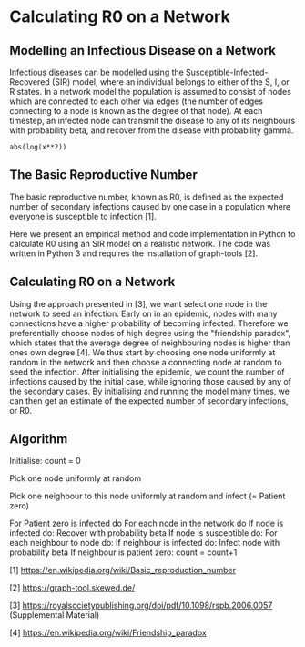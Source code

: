 # Calculating R0 on a Network

## Modelling an Infectious Disease on a Network
Infectious diseases can be modelled using the Susceptible-Infected-Recovered (SIR) model, where an individual belongs to either of the S, I, or R states. In a network model the population is assumed to consist of nodes which are connected to each other via edges (the number of edges connecting to a node is known as the degree of that node). At each timestep, an infected node can transmit the disease to any of its neighbours with probability beta, and recover from the disease with probability gamma. 

`abs(log(x**2))`

## The Basic Reproductive Number
The basic reproductive number, known as R0, is defined as the expected number of secondary infections caused by one case in a population where everyone is susceptible to infection [1].

Here we present an empirical method and code implementation in Python to calculate R0 using an SIR model on a realistic network. The code was written in Python 3 and requires the installation of graph-tools [2].

## Calculating R0 on a Network
Using the approach presented in [3], we want select one node in the network to seed an infection. Early on in an epidemic, nodes with many connections have a higher probability of becoming infected. Therefore we preferentially choose nodes of high degree using the "friendship paradox", which states that the average degree of neighbouring nodes is higher than ones own degree [4]. We thus start by choosing one node uniformly at random in the network and then choose a connecting node at random to seed the infection. After initialising the epidemic, we count the number of infections caused by the initial case, while ignoring those caused by any of the secondary cases. By initialising and running the model many times, we can then get an estimate of the expected number of secondary infections, or R0.

## Algorithm
Initialise: count = 0

Pick one node uniformly at random

Pick one neighbour to this node uniformly at random and infect (= Patient zero)

For Patient zero is infected do
For each node in the network do
If node is infected do:
Recover with probability beta
If node is susceptible do:
For each neighbour to node do:
If neighbour is infected do:
Infect node with probability beta
If neighbour is patient zero:
count = count+1




[1] https://en.wikipedia.org/wiki/Basic_reproduction_number

[2] https://graph-tool.skewed.de/

[3] https://royalsocietypublishing.org/doi/pdf/10.1098/rspb.2006.0057 (Supplemental Material)

[4] https://en.wikipedia.org/wiki/Friendship_paradox
